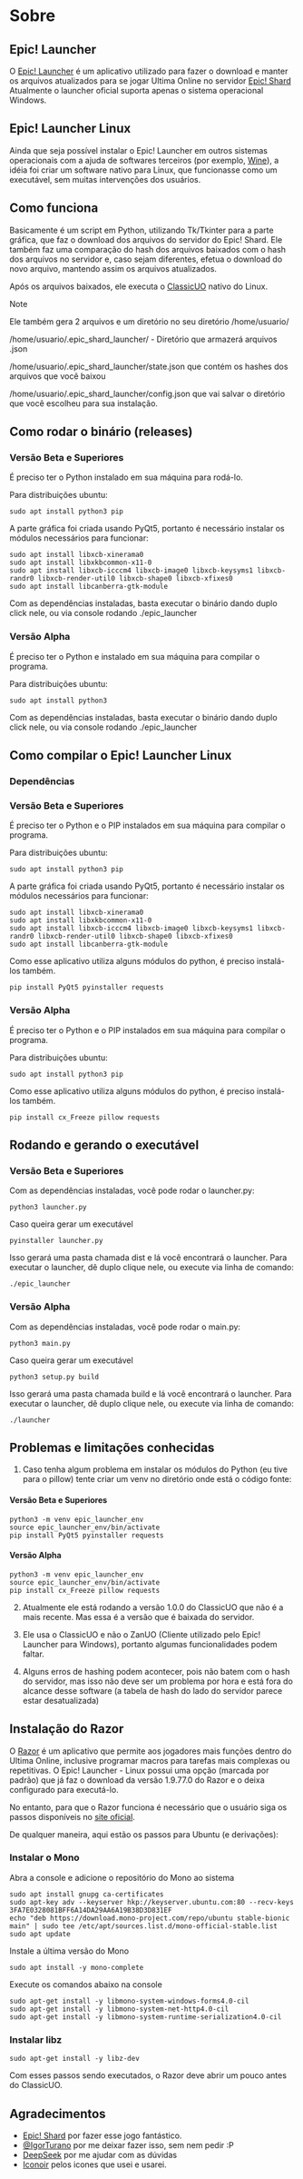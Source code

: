 # Sobre

## Epic! Launcher
O [Epic! Launcher](https://epic-shard.com/launcher) é um aplicativo utilizado para fazer o download e manter os arquivos atualizados para se jogar Ultima Online no servidor [Epic! Shard](https://epic-shard.com)
Atualmente o launcher oficial suporta apenas o sistema operacional Windows.

## Epic! Launcher Linux
Ainda que seja possível instalar o Epic! Launcher em outros sistemas operacionais com a ajuda de softwares terceiros (por exemplo, [Wine](https://www.winehq.org/)), a idéia foi criar um software nativo para Linux, que funcionasse como um executável, sem muitas intervenções dos usuários.

## Como funciona

Basicamente é um script em Python, utilizando Tk/Tkinter para a parte gráfica, que faz o download dos arquivos do servidor do Epic! Shard.
Ele também faz uma comparação do hash dos arquivos baixados com o hash dos arquivos no servidor e, caso sejam diferentes, efetua o download do novo arquivo, mantendo assim os arquivos atualizados.

Após os arquivos baixados, ele executa o [ClassicUO](https://www.classicuo.eu) nativo do Linux.

> [!NOTE]  
> Ele também gera 2 arquivos e um diretório no seu diretório /home/usuario/
> 
> /home/usuario/.epic_shard_launcher/ - Diretório que armazerá arquivos .json
> 
> /home/usuario/.epic_shard_launcher/state.json que contém os hashes dos arquivos que você baixou
> 
> /home/usuario/.epic_shard_launcher/config.json que vai salvar o diretório que você escolheu para sua instalação.

## Como rodar o binário (releases)

### Versão Beta e Superiores

É preciso ter o Python instalado em sua máquina para rodá-lo.

Para distribuições ubuntu:
```
sudo apt install python3 pip
```

A parte gráfica foi criada usando PyQt5, portanto é necessário instalar os módulos necessários para funcionar:
```
sudo apt install libxcb-xinerama0
sudo apt install libxkbcommon-x11-0
sudo apt install libxcb-icccm4 libxcb-image0 libxcb-keysyms1 libxcb-randr0 libxcb-render-util0 libxcb-shape0 libxcb-xfixes0
sudo apt install libcanberra-gtk-module
```
Com as dependências instaladas, basta executar o binário dando duplo click nele, ou via console rodando ./epic_launcher

### Versão Alpha

É preciso ter o Python e instalado em sua máquina para compilar o programa.

Para distribuições ubuntu:
```
sudo apt install python3
```

Com as dependências instaladas, basta executar o binário dando duplo click nele, ou via console rodando ./epic_launcher


## Como compilar o Epic! Launcher Linux

### Dependências

### Versão Beta e Superiores

É preciso ter o Python e o PIP instalados em sua máquina para compilar o programa.

Para distribuições ubuntu:
```
sudo apt install python3 pip
```

A parte gráfica foi criada usando PyQt5, portanto é necessário instalar os módulos necessários para funcionar:
```
sudo apt install libxcb-xinerama0
sudo apt install libxkbcommon-x11-0
sudo apt install libxcb-icccm4 libxcb-image0 libxcb-keysyms1 libxcb-randr0 libxcb-render-util0 libxcb-shape0 libxcb-xfixes0
sudo apt install libcanberra-gtk-module
```

Como esse aplicativo utiliza alguns módulos do python, é preciso instalá-los também.
```
pip install PyQt5 pyinstaller requests
```

### Versão Alpha

É preciso ter o Python e o PIP instalados em sua máquina para compilar o programa.

Para distribuições ubuntu:
```
sudo apt install python3 pip
```

Como esse aplicativo utiliza alguns módulos do python, é preciso instalá-los também.
```
pip install cx_Freeze pillow requests
```

## Rodando e gerando o executável

### Versão Beta e Superiores

Com as dependências instaladas, você pode rodar o launcher.py:

```
python3 launcher.py
```

Caso queira gerar um executável
```
pyinstaller launcher.py
```

Isso gerará uma pasta chamada dist e lá você encontrará o launcher.
Para executar o launcher, dê duplo clique nele, ou execute via linha de comando:

```
./epic_launcher
```


### Versão Alpha

Com as dependências instaladas, você pode rodar o main.py:

```
python3 main.py
```

Caso queira gerar um executável
```
python3 setup.py build
```

Isso gerará uma pasta chamada build e lá você encontrará o launcher.
Para executar o launcher, dê duplo clique nele, ou execute via linha de comando:

```
./launcher
```


## Problemas e limitações conhecidas

1. Caso tenha algum problema em instalar os módulos do Python (eu tive para o pillow) tente criar um venv no diretório onde está o código fonte:

#### Versão Beta e Superiores

```
python3 -m venv epic_launcher_env
source epic_launcher_env/bin/activate
pip install PyQt5 pyinstaller requests
```

#### Versão Alpha

```
python3 -m venv epic_launcher_env
source epic_launcher_env/bin/activate
pip install cx_Freeze pillow requests
```

2. Atualmente ele está rodando a versão 1.0.0 do ClassicUO que não é a mais recente. Mas essa é a versão que é baixada do servidor.

3. Ele usa o ClassicUO e não o ZanUO (Cliente utilizado pelo Epic! Launcher para Windows), portanto algumas funcionalidades podem faltar.

4. Alguns erros de hashing podem acontecer, pois não batem com o hash do servidor, mas isso não deve ser um problema por hora e está fora do alcance desse software (a tabela de hash do lado do servidor parece estar desatualizada)
 


## Instalação do Razor

O [Razor](https://www.razorce.com) é um aplicativo que permite aos jogadores mais funções dentro do Ultima Online, inclusive programar macros para tarefas mais complexas ou repetitivas.
O Epic! Launcher - Linux possui uma opção (marcada por padrão) que já faz o download da versão 1.9.77.0 do Razor e o deixa configurado para executá-lo.

No entanto, para que o Razor funciona é necessário que o usuário siga os passos disponíveis no [site oficial](https://www.razorce.com/install/linux/).

De qualquer maneira, aqui estão os passos para Ubuntu (e derivações):

### Instalar o Mono

Abra a console e adicione o repositório do Mono ao sistema

```
sudo apt install gnupg ca-certificates
sudo apt-key adv --keyserver hkp://keyserver.ubuntu.com:80 --recv-keys 3FA7E0328081BFF6A14DA29AA6A19B38D3D831EF
echo "deb https://download.mono-project.com/repo/ubuntu stable-bionic main" | sudo tee /etc/apt/sources.list.d/mono-official-stable.list
sudo apt update
```

Instale a última versão do Mono
```
sudo apt install -y mono-complete
```

Execute os comandos abaixo na console

```
sudo apt-get install -y libmono-system-windows-forms4.0-cil
sudo apt-get install -y libmono-system-net-http4.0-cil
sudo apt-get install -y libmono-system-runtime-serialization4.0-cil
```

### Instalar libz

```
sudo apt-get install -y libz-dev
```

Com esses passos sendo executados, o Razor deve abrir um pouco antes do ClassicUO.

## Agradecimentos

- [Epic! Shard](https://epic-shard.com) por fazer esse jogo fantástico.
- [@IgorTurano](https://github.com/igorrturano) por me deixar fazer isso, sem nem pedir :P
- [DeepSeek](https://deepseek.com) por me ajudar com as dúvidas
- [Iconoir](https://iconoir.com) pelos icones que usei e usarei.

